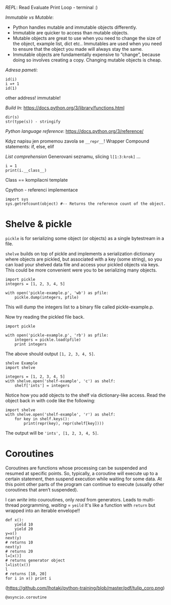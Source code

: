 *REPL*:
Read Evaluate Print Loop - terminal :)

*Immutable vs Mutable*:
- Python handles mutable and immutable objects differently.
- Immutable are quicker to access than mutable objects.
- Mutable objects are great to use when you need to change the size of the object, example list, dict etc.. Immutables are used when you need to ensure that the object you made will always stay the same.
- Immutable objects are fundamentally expensive to “change”, because doing so involves creating a copy. Changing mutable objects is cheap.

*Adresa pameti*:
```i = 1
id(i)
i =+ 1
id(1)
```
other address! immutable!

*Build In*:
https://docs.python.org/3/library/functions.html

```
dir(s)
str(type(s)) - stringify
```

*Python language reference*:
https://docs.python.org/3/reference/

Kdyz napisu jen promemou zavola se `__repr__`! Wrapper 
Compound statements: if, else, elif

*List comprehension*
Generovani seznamu, slicing  `l[1:3:krok]` ...

```
i = 1
print(i.__class__)
```

Class == kompilacni template

Cpython - referenci implementace 

```
import sys
sys.getrefcount(object) #-- Returns the reference count of the object.
```

# Shelve & pickle

`pickle` is for serializing some object (or objects) as a single bytestream in a file.

`shelve` builds on top of pickle and implements a serialization dictionary where objects are pickled, but associated with a key (some string), so you can load your shelved data file and access your pickled objects via keys. This could be more convenient were you to be serializing many objects.

```
import pickle
integers = [1, 2, 3, 4, 5]

with open('pickle-example.p', 'wb') as pfile:
    pickle.dump(integers, pfile)
```
This will dump the integers list to a binary file called pickle-example.p.

Now try reading the pickled file back.

```
import pickle

with open('pickle-example.p', 'rb') as pfile:
    integers = pickle.load(pfile)
    print integers
```
The above should output `[1, 2, 3, 4, 5]`.

```
shelve Example
import shelve

integers = [1, 2, 3, 4, 5]
with shelve.open('shelf-example', 'c') as shelf:
    shelf['ints'] = integers
```
Notice how you add objects to the shelf via dictionary-like access.
Read the object back in with code like the following:

```
import shelve
with shelve.open('shelf-example', 'r') as shelf:
    for key in shelf.keys():
        print(repr(key), repr(shelf[key])))
```
The output will be `'ints', [1, 2, 3, 4, 5]`.

# Coroutines
Coroutines are functions whose processing can be suspended and resumed at specific points. So, typically, a coroutine will execute up to a certain statement, then suspend execution while waiting for some data. At this point other parts of the program can continue to execute (usually other coroutines that aren’t suspended). 

I can *write* into couroutines, only *read* from generators.
Leads to multi-thread porgramming, *waiting* = `yeild` 
It's like a function with `return` but wrapped into an iterable envelope!!

```
def x():
    yield 10
    yield 20
y=x()
next(y)
# returns 10
next(y)
# returns 20
l=[x()]
# returns generator object
l=list(x())
l
# returns [10, 20]
for i in x() print i
```

(https://github.com/lhotakj/python-training/blob/master/pdf/tulip_coro.png)

`@asyncio.coroutine`
